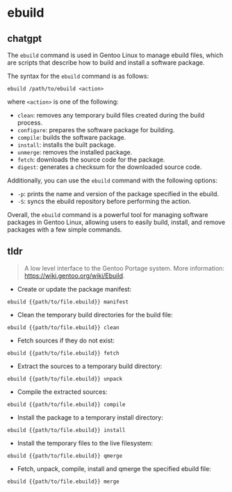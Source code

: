 # ebuild 
## chatgpt 
The `ebuild` command is used in Gentoo Linux to manage ebuild files, which are scripts that describe how to build and install a software package. 

The syntax for the `ebuild` command is as follows:

```
ebuild /path/to/ebuild <action>
```

where `<action>` is one of the following:

- `clean`: removes any temporary build files created during the build process.
- `configure`: prepares the software package for building.
- `compile`: builds the software package.
- `install`: installs the built package.
- `unmerge`: removes the installed package.
- `fetch`: downloads the source code for the package.
- `digest`: generates a checksum for the downloaded source code.

Additionally, you can use the `ebuild` command with the following options:

- `-p`: prints the name and version of the package specified in the ebuild.
- `-S`: syncs the ebuild repository before performing the action.

Overall, the `ebuild` command is a powerful tool for managing software packages in Gentoo Linux, allowing users to easily build, install, and remove packages with a few simple commands. 

## tldr 
 
> A low level interface to the Gentoo Portage system.
> More information: <https://wiki.gentoo.org/wiki/Ebuild>.

- Create or update the package manifest:

`ebuild {{path/to/file.ebuild}} manifest`

- Clean the temporary build directories for the build file:

`ebuild {{path/to/file.ebuild}} clean`

- Fetch sources if they do not exist:

`ebuild {{path/to/file.ebuild}} fetch`

- Extract the sources to a temporary build directory:

`ebuild {{path/to/file.ebuild}} unpack`

- Compile the extracted sources:

`ebuild {{path/to/file.ebuild}} compile`

- Install the package to a temporary install directory:

`ebuild {{path/to/file.ebuild}} install`

- Install the temporary files to the live filesystem:

`ebuild {{path/to/file.ebuild}} qmerge`

- Fetch, unpack, compile, install and qmerge the specified ebuild file:

`ebuild {{path/to/file.ebuild}} merge`
